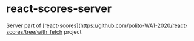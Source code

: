 # react-scores-server
Server part of [react-scores](https://github.com/polito-WA1-2020/react-scores/tree/with_fetch project